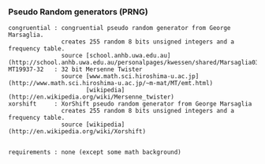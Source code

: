### Pseudo Random generators (PRNG)
    congruential : congruential pseudo random generator from George Marsaglia.
                   creates 255 random 8 bits unsigned integers and a frequency table.
                   source [school.anhb.uwa.edu.au](http://school.anhb.uwa.edu.au/personalpages/kwessen/shared/Marsaglia03.html)
    MT19937-32   : 32 bit Mersenne Twister
                   source [www.math.sci.hiroshima-u.ac.jp](http://www.math.sci.hiroshima-u.ac.jp/~m-mat/MT/emt.html)
                          [wikipedia](http://en.wikipedia.org/wiki/Mersenne_twister)
    xorshift     : XorShift pseudo random generator from George Marsaglia
                   creates 255 random 8 bits unsigned integers and a frequency table.
                   source [wikipedia](http://en.wikipedia.org/wiki/Xorshift)


    requirements : none (except some math background)
